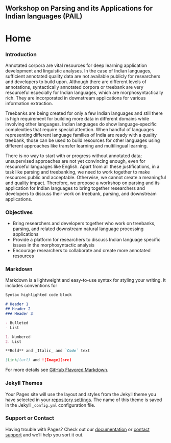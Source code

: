 ## Workshop on Parsing and its Applications for Indian languages (PAIL)

# Home

### Introduction
Annotated corpora are vital resources for deep learning application development and linguistic analyses. In the case of Indian languages, sufficient annotated quality data are not available publicly for researchers and developers to build upon. Although there are different levels of annotations, syntactically annotated corpora or treebank are very resourceful especially for Indian languages, which are morphosyntactically rich. They are incorporated in downstream applications for various information extraction.

Treebanks are being created for only a few Indian languages and still there is high requirement for building more data in different domains while involving other languages. Indian languages do show language-specific complexities that require special attention. When  handful of languages representing different language families of India are ready with a quality treebank, those can be used to build resources for other languages using different approaches like transfer learning and multilingual learning.

There is no way to start with or progress without annotated data; unsupervised approaches are not yet convincing enough, even for resourceful languages like English. Apart from all these justifications, in a task like parsing and treebanking, we need to work together to make resources public and acceptable. Otherwise, we cannot create a meaningful and quality impact. Therefore, we propose a workshop on parsing and its application for Indian languages to bring together researchers and developers to discuss their work on treebank, parsing, and downstream applications. 

### Objectives
- Bring researchers and developers together who work on treebanks, parsing, and related downstream natural language processing applications
- Provide a platform for researchers to discuss Indian language specific issues in the morphosyntactic analysis
- Encourage researchers to collaborate and create more annotated resources

### Markdown

Markdown is a lightweight and easy-to-use syntax for styling your writing. It includes conventions for

```markdown
Syntax highlighted code block

# Header 1
## Header 2
### Header 3

- Bulleted
- List

1. Numbered
2. List

**Bold** and _Italic_ and `Code` text

[Link](url) and ![Image](src)
```

For more details see [GitHub Flavored Markdown](https://guides.github.com/features/mastering-markdown/).

### Jekyll Themes

Your Pages site will use the layout and styles from the Jekyll theme you have selected in your [repository settings](https://github.com/wpail/wpail.github.io/settings/pages). The name of this theme is saved in the Jekyll `_config.yml` configuration file.

### Support or Contact

Having trouble with Pages? Check out our [documentation](https://docs.github.com/categories/github-pages-basics/) or [contact support](https://support.github.com/contact) and we’ll help you sort it out.
